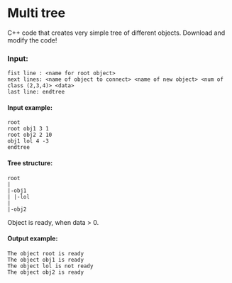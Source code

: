 # Multi tree
C++ code that creates very simple tree of different objects. Download and modify the code!
 
 
### Input: 
```
fist line : <name for root object>
next lines: <name of object to connect> <name of new object> <num of class (2,3,4)> <data> 
last line: endtree
```
 
  
#### Input example: 
```
root
root obj1 3 1
root obj2 2 10
obj1 lol 4 -3
endtree
```
 
#### Tree structure:
```
root
|
|-obj1
| |-lol
|
|-obj2
```
 
  
Object is ready, when data > 0.

#### Output example:
```
The object root is ready
The object obj1 is ready
The object lol is not ready
The object obj2 is ready
```
